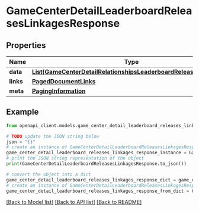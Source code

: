 # GameCenterDetailLeaderboardReleasesLinkagesResponse


## Properties

Name | Type | Description | Notes
------------ | ------------- | ------------- | -------------
**data** | [**List[GameCenterDetailRelationshipsLeaderboardReleasesDataInner]**](GameCenterDetailRelationshipsLeaderboardReleasesDataInner.md) |  | 
**links** | [**PagedDocumentLinks**](PagedDocumentLinks.md) |  | 
**meta** | [**PagingInformation**](PagingInformation.md) |  | [optional] 

## Example

```python
from openapi_client.models.game_center_detail_leaderboard_releases_linkages_response import GameCenterDetailLeaderboardReleasesLinkagesResponse

# TODO update the JSON string below
json = "{}"
# create an instance of GameCenterDetailLeaderboardReleasesLinkagesResponse from a JSON string
game_center_detail_leaderboard_releases_linkages_response_instance = GameCenterDetailLeaderboardReleasesLinkagesResponse.from_json(json)
# print the JSON string representation of the object
print(GameCenterDetailLeaderboardReleasesLinkagesResponse.to_json())

# convert the object into a dict
game_center_detail_leaderboard_releases_linkages_response_dict = game_center_detail_leaderboard_releases_linkages_response_instance.to_dict()
# create an instance of GameCenterDetailLeaderboardReleasesLinkagesResponse from a dict
game_center_detail_leaderboard_releases_linkages_response_from_dict = GameCenterDetailLeaderboardReleasesLinkagesResponse.from_dict(game_center_detail_leaderboard_releases_linkages_response_dict)
```
[[Back to Model list]](../README.md#documentation-for-models) [[Back to API list]](../README.md#documentation-for-api-endpoints) [[Back to README]](../README.md)


